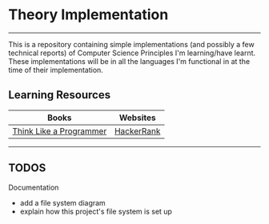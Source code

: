 # Theory Implementation
***

This is a repository containing simple implementations (and possibly a few technical reports) of Computer Science Principles I'm learning/have learnt. These implementations will be in all the languages I'm functional in at the time of their implementation.

## Learning Resources
|Books|Websites|
| ------ | ------ |
|[Think Like a Programmer](https://nostarch.com/thinklikeaprogrammer)|[HackerRank](https://www.hackerrank.com)|
***

## TODOS
Documentation
* add a file system diagram
* explain how this project's file system is set up
